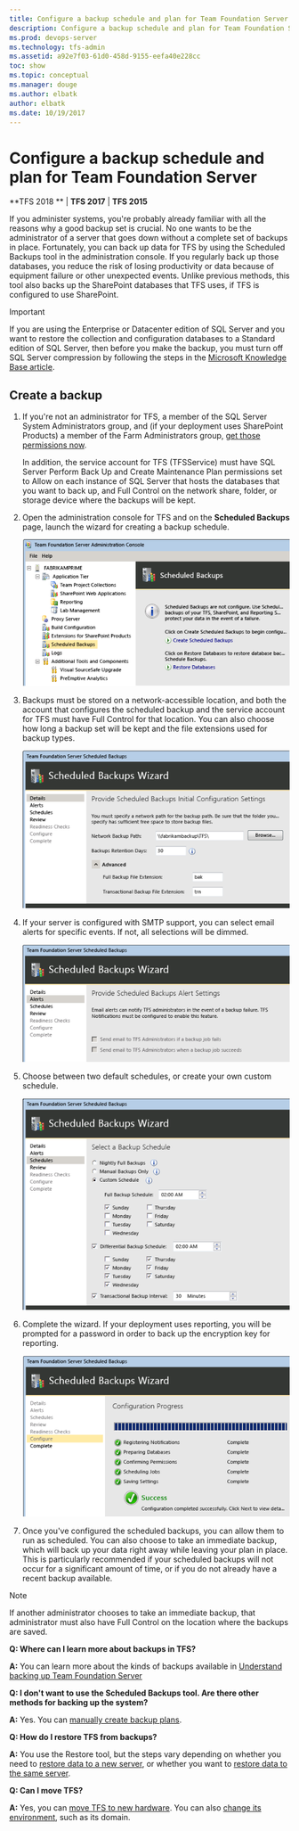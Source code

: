 ```yaml
---
title: Configure a backup schedule and plan for Team Foundation Server
description: Configure a backup schedule and plan for Team Foundation Server
ms.prod: devops-server
ms.technology: tfs-admin
ms.assetid: a92e7f03-61d0-458d-9155-eefa40e228cc
toc: show
ms.topic: conceptual
ms.manager: douge
ms.author: elbatk
author: elbatk
ms.date: 10/19/2017
---
```


# Configure a backup schedule and plan for Team Foundation Server

**TFS 2018 ** | **TFS 2017** | **TFS 2015**

If you administer systems, you're probably already familiar with all the
reasons why a good backup set is crucial. No one wants to be the
administrator of a server that goes down without a complete set of
backups in place. Fortunately, you can back up data for TFS by using the
Scheduled Backups tool in the administration console. If you regularly
back up those databases, you reduce the risk of losing productivity or
data because of equipment failure or other unexpected events. Unlike
previous methods, this tool also backs up the SharePoint databases that
TFS uses, if TFS is configured to use SharePoint.

> [!Important]
> If you are using the Enterprise or Datacenter edition of SQL Server and
> you want to restore the collection and configuration databases to a
> Standard edition of SQL Server, then before you make the backup, you
> must turn off SQL Server compression by following the steps in the
> [Microsoft Knowledge Base article](http://go.microsoft.com/fwlink/?LinkId=253758).


## Create a backup

1.  If you're not an administrator for TFS, a member of the SQL Server
    System Administrators group, and (if your deployment uses
    SharePoint Products) a member of the Farm Administrators group, [get
    those permissions
    now](/tfs/add-administrator-tfs).

    In addition, the service account for TFS (TFSService) must have SQL
    Server Perform Back Up and Create Maintenance Plan permissions set
    to Allow on each instance of SQL Server that hosts the databases
    that you want to back up, and Full Control on the network share,
    folder, or storage device where the backups will be kept.

2.  Open the administration console for TFS and on the **Scheduled Backups** page, launch the wizard for
    creating a backup schedule.

    ![The Schedule Backups node in the console](../_img/console-sched-backup.png)

3.  Backups must be stored on a network-accessible location, and both
    the account that configures the scheduled backup and the service
    account for TFS must have Full Control for that location. You can
    also choose how long a backup set will be kept and the file
    extensions used for backup types.

    ![Specify the network path for the backups](../_img/sched-backup-wiz-network-paths.png)

4.  If your server is configured with SMTP support, you can select email
    alerts for specific events. If not, all selections will be dimmed.

    ![Alerts are only available if SMTP is configured](../_img/sched-backup-wiz-alerts.png)

5.  Choose between two default schedules, or create your own
    custom schedule.

    ![Choose a preconfigured or custom schedule](../_img/sched-backup-wiz-preconfig.png)

6.  Complete the wizard. If your deployment uses reporting, you will be
    prompted for a password in order to back up the encryption key
    for reporting.

    ![The wizard confirms success](../_img/sched-backup-wiz-confirm.png)

7.  Once you've configured the scheduled backups, you can allow them
    to run as scheduled. You can also choose to take an immediate
    backup, which will back up your data right away while leaving your
    plan in place. This is particularly recommended if your scheduled
    backups will not occur for a significant amount of time, or if you
    do not already have a recent backup available.

> [!Note]
> If another administrator chooses to take an immediate backup, that 
> administrator must also have Full Control on the location where the
> backups are saved.                                                 

**Q: Where can I learn more about backups in TFS?**

**A:** You can learn more about the kinds of
backups available in [Understand backing up Team Foundation Server](backup-db-architecture.md)

**Q: I don't want to use the Scheduled Backups tool. Are there other methods for backing up the system?**

**A:** Yes. You can [manually create backup plans](manually-backup-tfs.md).

**Q: How do I restore TFS from backups?**

**A:** You use the Restore tool, but the steps
vary depending on whether you need to [restore data to a new server](tut-single-svr-home.md), or whether
you want to [restore data to the same server](restore-data-same-location.md).

**Q: Can I move TFS?**

**A:** Yes, you can [move TFS to new hardware](../move-clone-hardware.md). You can
also [change its environment](../move-across-domains.md), such as
its domain.
